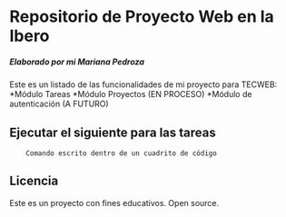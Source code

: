 # Repositorio de Proyecto Web en la Ibero
##### Elaborado por mi Mariana Pedroza

Este es un listado de las funcionalidades de mi proyecto para TECWEB:
*Módulo Tareas
*Módulo Proyectos (EN PROCESO)
*Módulo de autenticación (A FUTURO)

## Ejecutar el siguiente para las tareas

```
	Comando escrito dentro de un cuadrito de código
```

## Licencia
Este es un proyecto con fines educativos. Open source.
